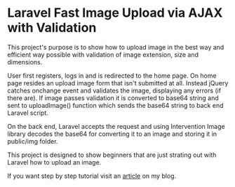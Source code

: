 <h1>Laravel Fast Image Upload via AJAX with Validation</h1>
<p>This project's purpose is to show how to upload image in the best way and efficient way possible with validation of image extension, size and dimensions.</p>
<p>User first registers, logs in and is redirected to the home page. On home page resides an upload image form that isn't submitted at all. Instead jQuery catches onchange event and validates the image, displaying any errors (if there are). If image passes validation it is converted to base64 string and sent to uploadImage() function which sends the base64 string to back end Laravel script.</p>
<p>On the back end, Laravel accepts the request and using Intervention Image library decodes the base64 for converting it to an image and storing it in public/img folder.</p>
<p>This project is designed to show beginners that are just strating out with Laravel how to upload an image.</p>
<p>If you want step by step tutorial visit an <a href="http://markosblog.com/fast-image-upload-with-laravel-and-axios/" target="_blank">article</a> on my blog.</p>
